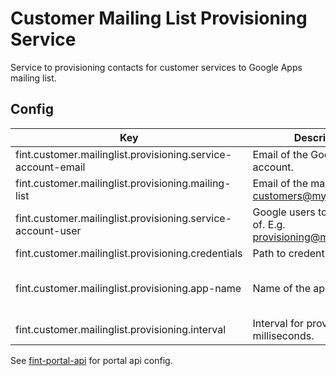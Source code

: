 # Customer Mailing List Provisioning Service

Service to provisioning contacts for customer services to Google Apps mailing list.

## Config
| Key                                                          | Description                                                      | Default                                 |
|--------------------------------------------------------------|------------------------------------------------------------------|-----------------------------------------|
| fint.customer.mailinglist.provisioning.service-account-email | Email of the Google service account.                             |                                         |
| fint.customer.mailinglist.provisioning.mailing-list          | Email of the mailing list. E.g. customers@mydomain.com           |                                         |
| fint.customer.mailinglist.provisioning.service-account-user  | Google users to act on behalf of. E.g. provisioning@mydomain.com |                                         |
| fint.customer.mailinglist.provisioning.credentials           | Path to credentials file.                                        | creds.p12                               |
| fint.customer.mailinglist.provisioning.app-name              | Name of the app.                                                 | FINT customer mailing list provisioning |
| fint.customer.mailinglist.provisioning.interval              | Interval for provisioning in milliseconds.                                       | 50000                                    |

See [fint-portal-api](https://github.com/FINTLabs/fint-portal-api) for portal api config.